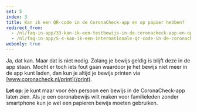 ```yaml
---
set: 5
index: 3
title: Kan ik een QR-code in de CoronaCheck-app en op papier hebben?
redirect_from: 
  - /nl/faq-in-app/33-kan-ik-een-testbewijs-in-de-coronacheck-app-en-op-papier-hebben
  - /nl/faq-in-app/5-4-kan-ik-een-internationale-qr-code-in-de-coronacheck-app-en-op-papier-hebben
webonly: true
---
```

Ja, dat kan. Maar dat is niet nodig. Zolang je bewijs geldig is blijft deze in de app staan. Mocht er toch iets fout gaan waardoor je het bewijs niet meer in de app kunt laden, dan kun je altijd je bewijs printen via [www.coronacheck.nl/print](/print).

**Let op**: je kunt maar voor één persoon een bewijs in de CoronaCheck-app laten zien. Als je een coronabewijs wilt maken voor familieleden zonder smartphone kun je wel een papieren bewijs moeten gebruiken. 
